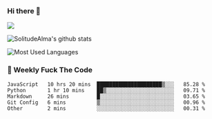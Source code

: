 ### Hi there 👋
<p>
  <a href="https://count.getloli.com/"><img src="https://count.getloli.com/get/@:solitudealma"></a>
</p>

![SolitudeAlma's github stats](https://github-readme-stats.vercel.app/api?username=solitudealma&show_icons=true&theme=radical)

![Most Used Languages](https://github-readme-stats.vercel.app/api/top-langs/?username=solitudealma&layout=compact&hide_border=true&theme=dark)
<!-- ![visitors](https://visitor-badge.glitch.me/badge?page_id=solitudealma.solitudealma.id) -->


### :dart: Weekly Fuck The Code

<!--START_SECTION:waka-->
```text
JavaScript   10 hrs 20 mins  █████████████████████▒░░░   85.28 % 
Python       1 hr 10 mins    ██▒░░░░░░░░░░░░░░░░░░░░░░   09.71 % 
Markdown     26 mins         █░░░░░░░░░░░░░░░░░░░░░░░░   03.65 % 
Git Config   6 mins          ▒░░░░░░░░░░░░░░░░░░░░░░░░   00.96 % 
Other        2 mins          ░░░░░░░░░░░░░░░░░░░░░░░░░   00.31 % 
```
<!--END_SECTION:waka-->
